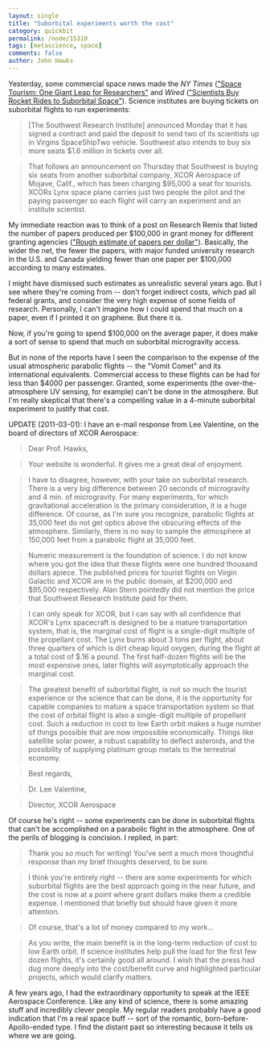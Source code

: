 ```yaml
---
layout: single 
title: "Suborbital experiments worth the cost" 
category: quickbit
permalink: /node/15310
tags: [metascience, space] 
comments: false 
author: John Hawks 
---
```


Yesterday, some commercial space news made the <i>NY Times</i> (<a href="http://www.nytimes.com/2011/03/01/science/space/01orbit.html">"Space Tourism: One Giant Leap for Researchers"</a> and <i>Wired</i> (<a href="http://www.wired.com/wiredscience/2011/02/suborbital-spaceflight-research/">"Scientists Buy Rocket Rides to Suborbital Space"</a>). Science institutes are buying tickets on suborbital flights to run experiments: 


<blockquote>[The Southwest Research Institute] announced Monday that it has signed a contract and paid the deposit to send two of its scientists up in Virgins SpaceShipTwo vehicle. Southwest also intends to buy six more seats  $1.6 million in tickets over all.</blockquote>

<blockquote>That follows an announcement on Thursday that Southwest is buying six seats from another suborbital company, XCOR Aerospace of Mojave, Calif., which has been charging $95,000 a seat for tourists. XCORs Lynx space plane carries just two people  the pilot and the paying passenger  so each flight will carry an experiment and an institute scientist.</blockquote>

My immediate reaction was to think of a post on Research Remix that listed the number of papers produced per $100,000 in grant money for different granting agencies (<a href="http://researchremix.wordpress.com/2011/02/23/rough-estimate-of-papers-per-dollar/">"Rough estimate of papers per dollar"</a>). Basically, the wider the net, the fewer the papers, with major funded university research in the U.S. and Canada yielding fewer than one paper per $100,000 according to many estimates. 

I might have dismissed such estimates as unrealistic several years ago. But I see where they're coming from -- don't forget indirect costs, which pad all federal grants, and consider the very high expense of some fields of research. Personally, I can't imagine how I could spend that much on a paper, even if I printed it on graphene. But there it is. 

Now, if you're going to spend $100,000 on the average paper, it does make a sort of sense to spend that much on suborbital microgravity access. 

But in none of the reports have I seen the comparison to the expense of the usual atmospheric parabolic flights -- the "Vomit Comet" and its international equivalents. Commercial access to these flights can be had for less than $4000 per passenger. Granted, some experiments (the over-the-atmosphere UV sensing, for example) can't be done in the atmosphere. But I'm really skeptical that there's a compelling value in a 4-minute suborbital experiment to justify that cost. 

UPDATE (2011-03-01): I have an e-mail response from Lee Valentine, on the board of directors of XCOR Aerospace: 

<blockquote>Dear Prof. Hawks,</blockquote>

<blockquote>Your website is wonderful. It gives me a great deal of enjoyment.</blockquote>

<blockquote>I have to disagree, however, with your take on suborbital research.
There is a very big difference between 20 seconds of microgravity and
4 min. of microgravity. For many experiments, for which gravitational
acceleration is the primary consideration, it is a huge difference. Of
course, as I'm sure you recognize, parabolic flights at 35,000 feet do
not get optics above the obscuring effects of the atmosphere.
Similarly, there is no way to sample the atmosphere at 150,000 feet
from a parabolic flight at 35,000 feet.</blockquote>

<blockquote>Numeric measurement is the foundation of science. I do not know where
you got the idea that these flights were one hundred thousand dollars
apiece. The published prices for tourist flights on Virgin Galactic
and XCOR are in the public domain, at $200,000 and $95,000
respectively. Alan Stern pointedly did not mention the price that
Southwest Research Institute paid for them.</blockquote>

<blockquote>I can only speak for XCOR, but I can say with all confidence that
XCOR's Lynx spacecraft is designed to be a mature transportation
system, that is, the marginal cost of flight is a single-digit
multiple of the propellant cost. The Lynx burns about 3 tons per
flight, about three quarters of which is dirt cheap liquid oxygen,
during the flight at a total cost of $.16 a pound. The first
half-dozen flights will be the most expensive ones, later flights will
asymptotically approach the marginal cost.</blockquote>

<blockquote>The greatest benefit of suborbital flight, is not so much the tourist
experience or the science that can be done, it is the opportunity for
capable companies to mature a space transportation system so that the
cost of orbital flight is also a single-digit multiple of propellant
cost. Such a reduction in cost to low Earth orbit makes a huge number
of things possible that are now impossible economically. Things like
satellite solar power, a robust capability to deflect asteroids, and
the possibility of supplying platinum group metals to the terrestrial
economy.</blockquote>

<blockquote>Best regards,</blockquote>

<blockquote>Dr. Lee Valentine,</blockquote>

<blockquote>Director, XCOR Aerospace</blockquote>

Of course he's right -- some experiments can be done in suborbital flights that can't be accomplished on a parabolic flight in the atmosphere. One of the perils of blogging is concision. I replied, in part: 

<blockquote>Thank you so much for writing! You've sent a much more thoughtful response than my brief thoughts deserved, to be sure. </blockquote>

<blockquote>I think you're entirely right -- there are some experiments for which suborbital flights are the best approach going in the near future, and the cost is now at a point where grant dollars make them a credible expense. I mentioned that briefly but should have given it more attention. </blockquote>

<blockquote>Of course, that's a lot of money compared to my work...</blockquote>

<blockquote>As you write, the main benefit is in the long-term reduction of cost to low Earth orbit. If science institutes help pull the load for the first few dozen flights, it's certainly good all around. I wish that the press had dug more deeply into the cost/benefit curve and highlighted particular projects, which would clarify matters. </blockquote>

A few years ago, I had the extraordinary opportunity to speak at the IEEE Aerospace Conference. Like any kind of science, there is some amazing stuff and incredibly clever people. My regular readers probably have a good indication that I'm a real space buff -- sort of the romantic, born-before-Apollo-ended type. I find the distant past so interesting because it tells us where we are going. 





